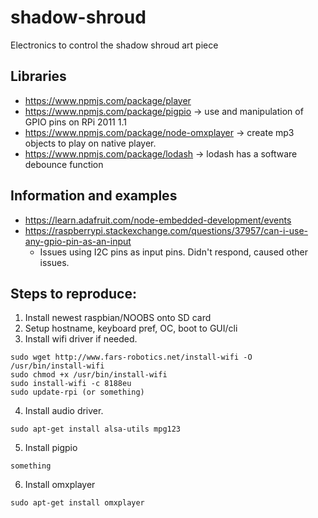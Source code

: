 # shadow-shroud
Electronics to control the shadow shroud art piece

## Libraries
* https://www.npmjs.com/package/player
* https://www.npmjs.com/package/pigpio -> use and manipulation of GPIO pins on RPi 2011 1.1
* https://www.npmjs.com/package/node-omxplayer -> create mp3 objects to play on native player.
* https://www.npmjs.com/package/lodash -> lodash has a software debounce function

## Information and examples
* https://learn.adafruit.com/node-embedded-development/events
* https://raspberrypi.stackexchange.com/questions/37957/can-i-use-any-gpio-pin-as-an-input
  * Issues using I2C pins as input pins. Didn't respond, caused other issues.

## Steps to reproduce:
1. Install newest raspbian/NOOBS onto SD card
2. Setup hostname, keyboard pref, OC, boot to GUI/cli
3. Install wifi driver if needed.

```
sudo wget http://www.fars-robotics.net/install-wifi -O /usr/bin/install-wifi
sudo chmod +x /usr/bin/install-wifi
sudo install-wifi -c 8188eu
sudo update-rpi (or something)
```

4. Install audio driver.
```
sudo apt-get install alsa-utils mpg123
```

5. Install pigpio
```
something
```

6. Install omxplayer
```
sudo apt-get install omxplayer
```
